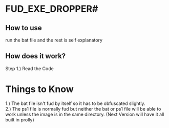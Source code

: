 # FUD_EXE_DROPPER#


## How to use
run the bat file and the rest is self explanatory

## How does it work?
Step 1.) Read the Code

# Things to Know
1.) The bat file isn't fud by itself so it has to be obfuscated slightly. \
2.) The ps1 file is normally fud but neither the bat or ps1 file will be able to work unless the image is in the same directory. (Next Version will have it all built in prolly)
